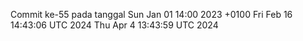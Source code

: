 Commit ke-55 pada tanggal Sun Jan 01 14:00 2023 +0100
Fri Feb 16 14:43:06 UTC 2024
Thu Apr  4 13:43:59 UTC 2024
